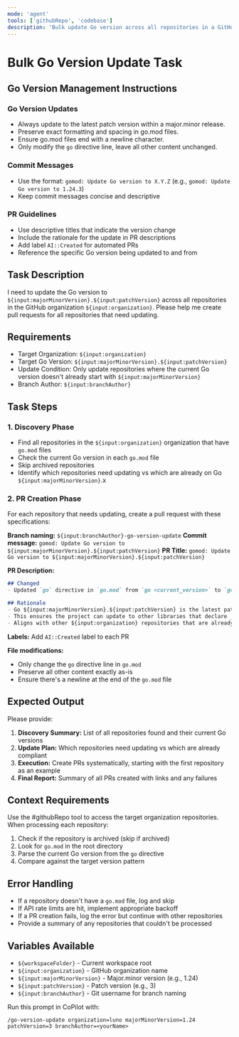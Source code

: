 ```yaml
---
mode: 'agent'
tools: ['githubRepo', 'codebase']
description: 'Bulk update Go version across all repositories in a GitHub organization'
---
```


# Bulk Go Version Update Task

## Go Version Management Instructions

### Go Version Updates
- Always update to the latest patch version within a major.minor release.
- Preserve exact formatting and spacing in go.mod files.
- Ensure go.mod files end with a newline character.
- Only modify the `go` directive line, leave all other content unchanged.

### Commit Messages
- Use the format: `gomod: Update Go version to X.Y.Z` (e.g., `gomod: Update Go version to 1.24.3`)
- Keep commit messages concise and descriptive

### PR Guidelines
- Use descriptive titles that indicate the version change
- Include the rationale for the update in PR descriptions
- Add label `AI::Created` for automated PRs
- Reference the specific Go version being updated to and from

## Task Description

I need to update the Go version to `${input:majorMinorVersion}.${input:patchVersion}` across all repositories in the GitHub organization `${input:organization}`. Please help me create pull requests for all repositories that need updating.

## Requirements

- Target Organization: `${input:organization}`
- Target Go Version: `${input:majorMinorVersion}.${input:patchVersion}`
- Update Condition: Only update repositories where the current Go version doesn't already start with `${input:majorMinorVersion}`
- Branch Author: `${input:branchAuthor}`

## Task Steps

### 1. Discovery Phase
- Find all repositories in the `${input:organization}` organization that have `go.mod` files
- Check the current Go version in each `go.mod` file
- Skip archived repositories
- Identify which repositories need updating vs which are already on Go `${input:majorMinorVersion}`.x

### 2. PR Creation Phase
For each repository that needs updating, create a pull request with these specifications:

**Branch naming:** `${input:branchAuthor}-go-version-update`
**Commit message:** `gomod: Update Go version to ${input:majorMinorVersion}.${input:patchVersion}`
**PR Title:** `gomod: Update Go version to ${input:majorMinorVersion}.${input:patchVersion}`

**PR Description:**
```markdown
## Changed
- Updated `go` directive in `go.mod` from `go <current_version>` to `go ${input:majorMinorVersion}.${input:patchVersion}`

## Rationale
- Go ${input:majorMinorVersion}.${input:patchVersion} is the latest patch release of Go ${input:majorMinorVersion}
- This ensures the project can update to other libraries that declare _their_ minimum version as ${input:majorMinorVersion}
- Aligns with other ${input:organization} repositories that are already using Go ${input:majorMinorVersion}.x
```

**Labels:** Add `AI::Created` label to each PR

**File modifications:**
- Only change the `go` directive line in `go.mod`
- Preserve all other content exactly as-is
- Ensure there's a newline at the end of the `go.mod` file

## Expected Output

Please provide:
1. **Discovery Summary:** List of all repositories found and their current Go versions
2. **Update Plan:** Which repositories need updating vs which are already compliant
3. **Execution:** Create PRs systematically, starting with the first repository as an example
4. **Final Report:** Summary of all PRs created with links and any failures

## Context Requirements

Use the #githubRepo tool to access the target organization repositories. When processing each repository:

1. Check if the repository is archived (skip if archived)
2. Look for `go.mod` in the root directory
3. Parse the current Go version from the `go` directive
4. Compare against the target version pattern

## Error Handling

- If a repository doesn't have a `go.mod` file, log and skip
- If API rate limits are hit, implement appropriate backoff
- If a PR creation fails, log the error but continue with other repositories
- Provide a summary of any repositories that couldn't be processed

## Variables Available
- `${workspaceFolder}` - Current workspace root
- `${input:organization}` - GitHub organization name
- `${input:majorMinorVersion}` - Major.minor version (e.g., 1.24)
- `${input:patchVersion}` - Patch version (e.g., 3)
- `${input:branchAuthor}` - Git username for branch naming

Run this prompt in CoPilot with:
```shell
/go-version-update organization=luno majorMinorVersion=1.24 patchVersion=3 branchAuthor=<yourName>
```